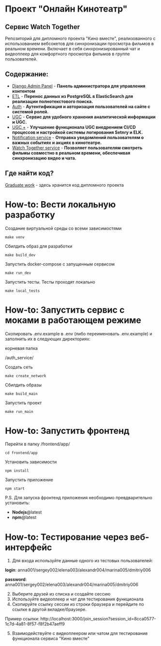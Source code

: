 # Проект "Онлайн Кинотеатр"

## Сервис Watch Together

Репозиторий для дипломного проекта "Кино вместе", реализованного с использованием вебсокетов для синхронизации просмотра фильмов в реальном времени. Включает в себя синхронизированный чат и видеоплеер для комфортного просмотра фильмов в группе пользователей.

## Содержание:

- [Django Admin Panel](https://github.com/kaedeMirai/new_admin_panel_sprint_1) - **Панель администратора для управления контентом**
- [ETL](https://github.com/kaedeMirai/admin_panel_sprint_3) - **Перенос данных из PostgreSQL в ElasticSearch для реализации полнотекстового поиска.**
- [Auth](https://github.com/kaedeMirai/Auth_sprint_1-2) - **Аутентификация и авторизация пользователей на сайте с системой ролей.**
- [UGC](https://github.com/kaedeMirai/ugc_sprint_1) - **Сервис для удобного хранения аналитической информации и UGC.**
- [UGC +](https://github.com/kaedeMirai/ugc_sprint_2) - **Улучшение функционала UGC внедрением CI/CD процессов и настройкой системы логирования Setnry и ELK.**
- [Notification service](https://github.com/kaedeMirai/notifications_sprint_1) - **Отправка уведомлений пользователям о важных событиях и акциях в кинотеатре.**
- [Watch Together service](https://github.com/kaedeMirai/graduate_work) - **Позволяет пользователям смотреть фильмы совместно в реальном времени, обеспечивая синхронизацию видео и чата.**

## Где найти код? 

[Graduate work](https://github.com/kaedeMirai/graduate_work) - здесь хранится код дипломного проекта

# How-to: Вести локальную разработку

Создание виртуальной среды со всеми зависимостями
```shell
make venv
```

Сбилдить образ для разработки
```shell
make build_dev
```

Запустить docker-compose с запущенным сервисом
```shell
make run_dev
```

Запустить тесты. Тесты проходят локально 
```shell
make local_tests
```

# How-to: Запустить сервис с моками в работающем режиме

Скопировать .env.example в .env (либо переименовать .env.example) и заполнить их в следующих директориях:

корневая папка

/auth_service/

Создать сеть
```shell
make create_network
```
Сбилдить образы
```shell
make build_main
```
Запустить проект
```shell
make run_main
```

# How-to: Запустить фронтенд

Перейти в папку /frontend/app/
```shell
cd frontend/app
```

Установить зависимости
```shell
npm install
```

Запустить приложение
```shell
npm start
```

P.S. Для запуска фронтенд приложения необходимо превдварительно установить:
- **Nodejs**@latest
- **npm**@latest


# How-to: Тестирование через веб-интерфейс

1. Для входа используйте данные одного из тестовых пользователей:

**login**: anna001/sergey002/elena003/alexandr004/marina005/dmitriy006

**password**: anna001/sergey002/elena003/alexandr004/marina005/dmitriy006

2. Выберите друзей из списка и создайте сессию
3. Используйте видеоплеер и чат для тестирования функционала
4. Скопируйте ссылку сессии из строки браузера и перейдите по ссылке в другой вкладке/браузере.

Пример ссылки: http://localhost:3000/join_session?session_id=8cca0577-1c7d-4a81-8f57-f8f2b47aeff9

5. Взаимодействуйте с видеоплеером или чатом для тестирования функционала сервиса "Кино вместе"
